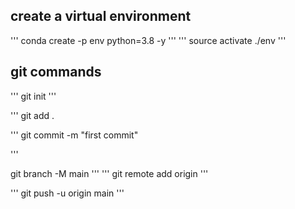 ## create a virtual environment
'''
conda create -p env python=3.8 -y
'''
'''
source activate ./env
'''
## git commands
'''
git init
''' 

'''
git add .
 

'''
git commit -m "first commit"


'''

git branch -M main
'''
'''
git remote add origin <your repo url>
'''

'''
git push -u origin main
'''
